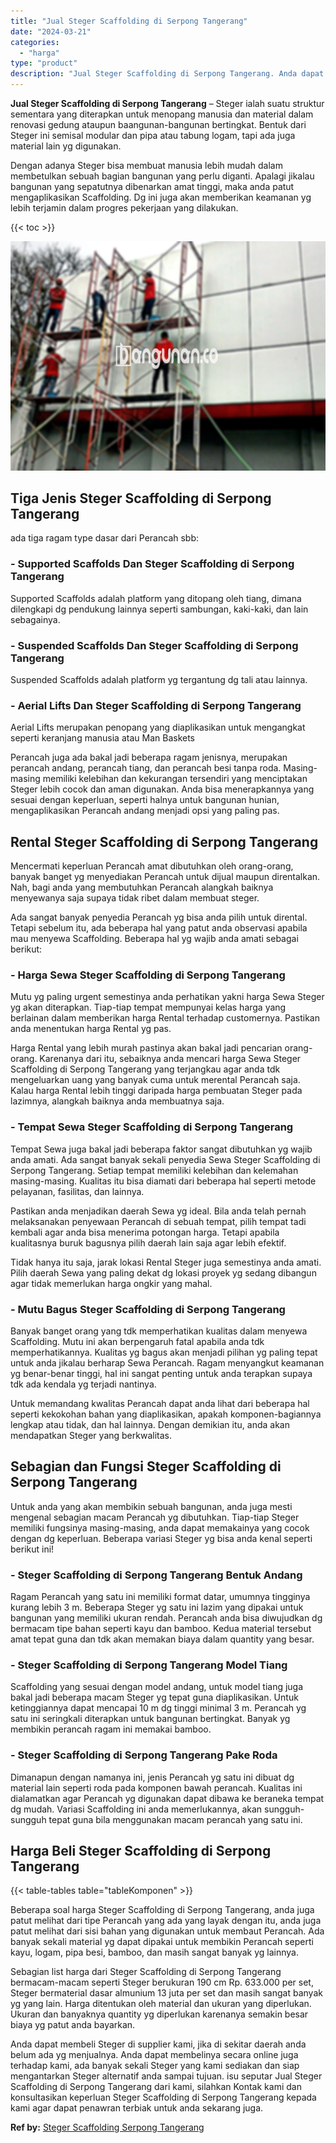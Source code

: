 ```yaml
---
title: "Jual Steger Scaffolding di Serpong Tangerang"
date: "2024-03-21"
categories: 
  - "harga"
type: "product"
description: "Jual Steger Scaffolding di Serpong Tangerang. Anda dapat membeli Steger di supplier kami, jika di sekitar daerah anda belum ada yg menjualnya. Anda dapat mem..."
---
```


**Jual Steger Scaffolding di Serpong Tangerang** – Steger ialah suatu struktur sementara yang diterapkan untuk menopang manusia dan material dalam renovasi gedung ataupun baangunan-bangunan bertingkat. Bentuk dari Steger ini semisal modular dan pipa atau tabung logam, tapi ada juga material lain yg digunakan.

Dengan adanya Steger bisa membuat manusia lebih mudah dalam membetulkan sebuah bagian bangunan yang perlu diganti. Apalagi jikalau bangunan yang sepatutnya dibenarkan amat tinggi, maka anda patut mengaplikasikan Scaffolding. Dg ini juga akan memberikan keamanan yg lebih terjamin dalam progres pekerjaan yang dilakukan.

{{< toc >}}

![Jual Steger Scaffolding di Serpong Tangerang](/images/sewa-scaffolding-steger-07.png)

## Tiga Jenis Steger Scaffolding di Serpong Tangerang

ada tiga ragam type dasar dari Perancah sbb:

### \- Supported Scaffolds Dan Steger Scaffolding di Serpong Tangerang

Supported Scaffolds adalah platform yang ditopang oleh tiang, dimana dilengkapi dg pendukung lainnya seperti sambungan, kaki-kaki, dan lain sebagainya.

### \- Suspended Scaffolds Dan Steger Scaffolding di Serpong Tangerang

Suspended Scaffolds adalah platform yg tergantung dg tali atau lainnya.

### \- Aerial Lifts Dan Steger Scaffolding di Serpong Tangerang

Aerial Lifts merupakan penopang yang diaplikasikan untuk mengangkat seperti keranjang manusia atau Man Baskets

Perancah juga ada bakal jadi beberapa ragam jenisnya, merupakan perancah andang, perancah tiang, dan perancah besi tanpa roda. Masing-masing memiliki kelebihan dan kekurangan tersendiri yang menciptakan Steger lebih cocok dan aman digunakan. Anda bisa menerapkannya yang sesuai dengan keperluan, seperti halnya untuk bangunan hunian, mengaplikasikan Perancah andang menjadi opsi yang paling pas.

## Rental Steger Scaffolding di Serpong Tangerang

Mencermati keperluan Perancah amat dibutuhkan oleh orang-orang, banyak banget yg menyediakan Perancah untuk dijual maupun direntalkan. Nah, bagi anda yang membutuhkan Perancah alangkah baiknya menyewanya saja supaya tidak ribet dalam membuat steger.

Ada sangat banyak penyedia Perancah yg bisa anda pilih untuk dirental. Tetapi sebelum itu, ada beberapa hal yang patut anda observasi apabila mau menyewa Scaffolding. Beberapa hal yg wajib anda amati sebagai berikut:

### \- Harga Sewa Steger Scaffolding di Serpong Tangerang

Mutu yg paling urgent semestinya anda perhatikan yakni harga Sewa Steger yg akan diterapkan. Tiap-tiap tempat mempunyai kelas harga yang berlainan dalam memberikan harga Rental terhadap customernya. Pastikan anda menentukan harga Rental yg pas.

Harga Rental yang lebih murah pastinya akan bakal jadi pencarian orang-orang. Karenanya dari itu, sebaiknya anda mencari harga Sewa Steger Scaffolding di Serpong Tangerang yang terjangkau agar anda tdk mengeluarkan uang yang banyak cuma untuk merental Perancah saja. Kalau harga Rental lebih tinggi daripada harga pembuatan Steger pada lazimnya, alangkah baiknya anda membuatnya saja.

### \- Tempat Sewa Steger Scaffolding di Serpong Tangerang

Tempat Sewa juga bakal jadi beberapa faktor sangat dibutuhkan yg wajib anda amati. Ada sangat banyak sekali penyedia Sewa Steger Scaffolding di Serpong Tangerang. Setiap tempat memiliki kelebihan dan kelemahan masing-masing. Kualitas itu bisa diamati dari beberapa hal seperti metode pelayanan, fasilitas, dan lainnya.

Pastikan anda menjadikan daerah Sewa yg ideal. Bila anda telah pernah melaksanakan penyewaan Perancah di sebuah tempat, pilih tempat tadi kembali agar anda bisa menerima potongan harga. Tetapi apabila kualitasnya buruk bagusnya pilih daerah lain saja agar lebih efektif.

Tidak hanya itu saja, jarak lokasi Rental Steger juga semestinya anda amati. Pilih daerah Sewa yang paling dekat dg lokasi proyek yg sedang dibangun agar tidak memerlukan harga ongkir yang mahal.

### \- Mutu Bagus Steger Scaffolding di Serpong Tangerang

Banyak banget orang yang tdk memperhatikan kualitas dalam menyewa Scaffolding. Mutu ini akan berpengaruh fatal apabila anda tdk memperhatikannya. Kualitas yg bagus akan menjadi pilihan yg paling tepat untuk anda jikalau berharap Sewa Perancah. Ragam menyangkut keamanan yg benar-benar tinggi, hal ini sangat penting untuk anda terapkan supaya tdk ada kendala yg terjadi nantinya.

Untuk memandang kwalitas Perancah dapat anda lihat dari beberapa hal seperti kekokohan bahan yang diaplikasikan, apakah komponen-bagiannya lengkap atau tidak, dan hal lainnya. Dengan demikian itu, anda akan mendapatkan Steger yang berkwalitas.

## Sebagian dan Fungsi Steger Scaffolding di Serpong Tangerang

Untuk anda yang akan membikin sebuah bangunan, anda juga mesti mengenal sebagian macam Perancah yg dibutuhkan. Tiap-tiap Steger memiliki fungsinya masing-masing, anda dapat memakainya yang cocok dengan dg keperluan. Beberapa variasi Steger yg bisa anda kenal seperti berikut ini!

### \- Steger Scaffolding di Serpong Tangerang Bentuk Andang

Ragam Perancah yang satu ini memiliki format datar, umumnya tingginya kurang lebih 3 m. Beberapa Steger yg satu ini lazim yang dipakai untuk bangunan yang memiliki ukuran rendah. Perancah anda bisa diwujudkan dg bermacam tipe bahan seperti kayu dan bamboo. Kedua material tersebut amat tepat guna dan tdk akan memakan biaya dalam quantity yang besar.

### \- Steger Scaffolding di Serpong Tangerang Model Tiang

Scaffolding yang sesuai dengan model andang, untuk model tiang juga bakal jadi beberapa macam Steger yg tepat guna diaplikasikan. Untuk ketinggiannya dapat mencapai 10 m dg tinggi minimal 3 m. Perancah yg satu ini seringkali diterapkan untuk bangunan bertingkat. Banyak yg membikin perancah ragam ini memakai bamboo.

### \- Steger Scaffolding di Serpong Tangerang Pake Roda

Dimanapun dengan namanya ini, jenis Perancah yg satu ini dibuat dg material lain seperti roda pada komponen bawah perancah. Kualitas ini dialamatkan agar Perancah yg digunakan dapat dibawa ke beraneka tempat dg mudah. Variasi Scaffolding ini anda memerlukannya, akan sungguh-sungguh tepat guna bila menggunakan macam perancah yang satu ini.

## Harga Beli Steger Scaffolding di Serpong Tangerang

{{< table-tables table="tableKomponen" >}}

Beberapa soal harga Steger Scaffolding di Serpong Tangerang, anda juga patut melihat dari tipe Perancah yang ada yang layak dengan itu, anda juga patut melihat dari sisi bahan yang digunakan untuk membaut Perancah. Ada banyak sekali material yg dapat dipakai untuk membikin Perancah seperti kayu, logam, pipa besi, bamboo, dan masih sangat banyak yg lainnya.

Sebagian list harga dari Steger Scaffolding di Serpong Tangerang bermacam-macam seperti Steger berukuran 190 cm Rp. 633.000 per set, Steger bermaterial dasar almunium 13 juta per set dan masih sangat banyak yg yang lain. Harga ditentukan oleh material dan ukuran yang diperlukan. Ukuran dan banyaknya quantity yg diperlukan karenanya semakin besar biaya yg patut anda bayarkan.

Anda dapat membeli Steger di supplier kami, jika di sekitar daerah anda belum ada yg menjualnya. Anda dapat membelinya secara online juga terhadap kami, ada banyak sekali Steger yang kami sediakan dan siap mengantarkan Steger alternatif anda sampai tujuan. isu seputar Jual Steger Scaffolding di Serpong Tangerang dari kami, silahkan Kontak kami dan konsultasikan keperluan Steger Scaffolding di Serpong Tangerang kepada kami agar dapat penawran terbiak untuk anda sekarang juga.

**Ref by:** [Steger Scaffolding Serpong Tangerang](https://id.wikipedia.org/wiki/Steger)
